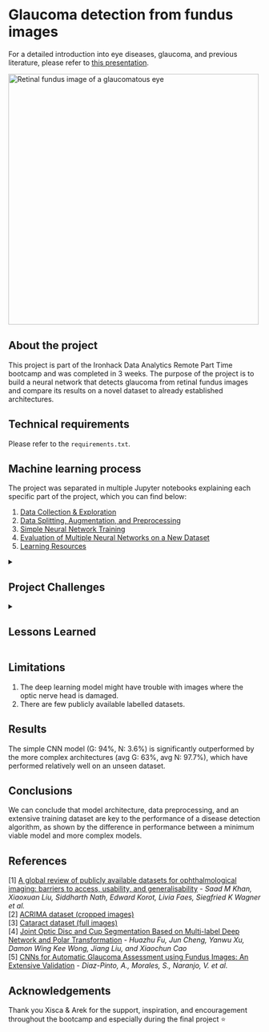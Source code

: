 # Glaucoma detection from fundus images
For a detailed introduction into eye diseases, glaucoma, and previous literature, please refer to [this presentation](https://docs.google.com/presentation/d/1F_ygRbjZ08RPUSjtxJwbNJWhHZWojSwe-Ly8sdUpPnI/edit?usp=sharing).

<img src="https://github.com/sabinagio/do-you-see-what-AI-see/blob/master/data/kaggle_dataset/glaucoma/Glaucoma_051.png" alt="Retinal fundus image of a glaucomatous eye" width=500 height=auto>

## About the project
This project is part of the Ironhack Data Analytics Remote Part Time bootcamp and was completed in 3 weeks. The purpose of the project is to build a neural network that detects glaucoma from retinal fundus images and compare its results on a novel dataset to already established architectures.

## Technical requirements
Please refer to the `requirements.txt`.

## Machine learning process
The project was separated in multiple Jupyter notebooks explaining each specific part of the project, which you can find below:

1. [Data Collection & Exploration](https://github.com/sabinagio/do-you-see-what-AI-see/blob/master/scripts/1-data-collection-and-exploration.ipynb)
2. [Data Splitting, Augmentation, and Preprocessing](https://github.com/sabinagio/do-you-see-what-AI-see/blob/master/scripts/2.data-splitting-augmentation-and-preprocessing.ipynb)
3. [Simple Neural Network Training](https://github.com/sabinagio/do-you-see-what-AI-see/blob/master/scripts/3-simple-CNN-model-acrima-training.ipynb)  
4. [Evaluation of Multiple Neural Networks on a New Dataset](https://github.com/sabinagio/do-you-see-what-AI-see/blob/master/scripts/4-acrima-models-evaluation.ipynb)  
5. [Learning Resources](https://github.com/sabinagio/do-you-see-what-AI-see/blob/master/learning-resources.md)

<details>
<summary><h2> Project Challenges </h2></summary>
<ol>
<li> Selecting a suitable project </li>
<li> Acquiring the knowledge to finish the project </li>
<li> Choosing an effective training strategy </li>
<li> Improving simple model prediction accuracy </li>
<li> Cropping the test images for evaluation </li>
</ol>
</details>

<details>
<summary><h2> Lessons Learned </h2></summary>
<ol> 
<li> Do your research before choosing the project - you might realize that what you set out to do is not as impactful as you initially thought. </li>
<li> Collect data early - it takes a while for images to download. </li>
<li> Keep backups for your data before you start processing it - e.g. `shutil.move()` can be a dangerous command if used improperly. </li>
<li> Ensure you're able to run your project in the cloud (either via Google Colab or a different cloud provider), as training might be too taxing for your local machine. </li>
<li> Try to test your data on a real life scenario as soon as possible, so you can discard poorly trained models. </li>
<li> Check the changes you would undo before resetting to a previous git version - and if you don't, make sure you have backups. </li>
</ol>
</details>
 
## Limitations
1. The deep learning model might have trouble with images where the optic nerve head is damaged.
2. There are few publicly available labelled datasets.

## Results
The simple CNN model (G: 94%, N: 3.6%) is significantly outperformed by the more complex architectures (avg G: 63%, avg N: 97.7%), which have performed relatively well on an unseen dataset. 

## Conclusions
We can conclude that model architecture, data preprocessing, and an extensive training dataset are key to the performance of a disease detection algorithm, as shown by the difference in performance between a minimum viable model and more complex models.

## References
[1] [A global review of publicly available datasets for ophthalmological imaging: barriers to access, usability, and generalisability](https://www.thelancet.com/journals/landig/article/PIIS2589-7500(20)30240-5/fulltext) - *Saad M Khan, Xiaoxuan Liu, Siddharth Nath, Edward Korot, Livia Faes, Siegfried K Wagner et al.*  
[2] [ACRIMA dataset (cropped images)](https://figshare.com/s/c2d31f850af14c5b5232)  
[3] [Cataract dataset (full images)](https://www.kaggle.com/datasets/jr2ngb/cataractdataset)  
[4] [Joint Optic Disc and Cup Segmentation Based on Multi-label Deep Network and Polar Transformation](https://arxiv.org/abs/1801.00926) - *Huazhu Fu, Jun Cheng, Yanwu Xu, Damon Wing Kee Wong, Jiang Liu, and Xiaochun Cao*  
[5] [CNNs for Automatic Glaucoma Assessment using Fundus Images: An Extensive Validation](https://biomedical-engineering-online.biomedcentral.com/articles/10.1186/s12938-019-0649-y#Sec3) - *Diaz-Pinto, A., Morales, S., Naranjo, V. et al.*  

## Acknowledgements
Thank you Xisca & Arek for the support, inspiration, and encouragement throughout the bootcamp and especially during the final project :star:
